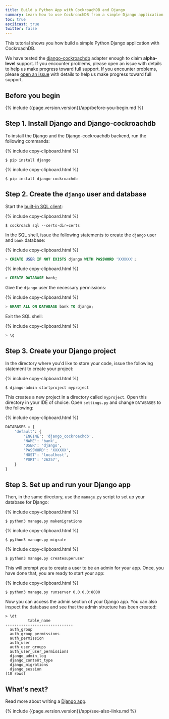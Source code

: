 ```yaml
---
title: Build a Python App with CockroachDB and Django
summary: Learn how to use CockroachDB from a simple Django application.
toc: true
asciicast: true
twitter: false
---
```


This tutorial shows you how build a simple Python Django application with CockroachDB.

We have tested the [django-cockroachdb](https://github.com/cockroachdb/django-cockroachdb) adapter enough to claim **alpha-level** support. If you encounter problems, please open an issue with details to help us make progress toward full support. If you encounter problems, please [open an issue](https://github.com/cockroachdb/django-cockroachdb/issues/new) with details to help us make progress toward full support.

## Before you begin

{% include {{page.version.version}}/app/before-you-begin.md %}

## Step 1. Install Django and Django-cockroachdb

To install the Django and the Django-cockroachdb backend, run the following commands:

{% include copy-clipboard.html %}
~~~ shell
$ pip install django
~~~

{% include copy-clipboard.html %}
~~~ shell
$ pip install django-cockroachdb
~~~

## Step 2. Create the `django` user and database

Start the [built-in SQL client](use-the-built-in-sql-client.html):

{% include copy-clipboard.html %}
~~~ shell
$ cockroach sql --certs-dir=certs
~~~

In the SQL shell, issue the following statements to create the `django` user and `bank` database:

{% include copy-clipboard.html %}
~~~ sql
> CREATE USER IF NOT EXISTS django WITH PASSWORD 'XXXXXX';
~~~

{% include copy-clipboard.html %}
~~~ sql
> CREATE DATABASE bank;
~~~

Give the `django` user the necessary permissions:

{% include copy-clipboard.html %}
~~~ sql
> GRANT ALL ON DATABASE bank TO django;
~~~

Exit the SQL shell:

{% include copy-clipboard.html %}
~~~ sql
> \q
~~~

## Step 3. Create your Django project

In the directory where you'd like to store your code, issue the following statement to create your project:

{% include copy-clipboard.html %}
~~~ shell
$ django-admin startproject myproject
~~~

This creates a new project in a directory called `myproject`. Open this directory in your IDE of choice. Open `settings.py` and change `DATABASES` to the following:

{% include copy-clipboard.html %}
~~~ python
DATABASES = {
    'default': {
        'ENGINE': 'django_cockroachdb',
        'NAME': 'bank',
        'USER': 'django',
        'PASSWORD': 'XXXXXX',
        'HOST': 'localhost',
        'PORT': '26257',
    }
}
~~~

## Step 3. Set up and run your Django app

Then, in the same directory, use the `manage.py` script to set up your database for Django:

{% include copy-clipboard.html %}
~~~ shell
$ python3 manage.py makemigrations
~~~

{% include copy-clipboard.html %}
~~~ shell
$ python3 manage.py migrate
~~~

{% include copy-clipboard.html %}
~~~ shell
$ python3 manage.py createsuperuser
~~~

This will prompt you to create a user to be an admin for your app. Once, you have done that, you are ready to start your app:

{% include copy-clipboard.html %}
~~~ shell
$ python3 manage.py runserver 0.0.0.0:8000
~~~

Now you can access the admin section of your Django app. You can also inspect the database and see that the admin structure has been created:

~~~ shell
> \dt
          table_name
------------------------------
  auth_group
  auth_group_permissions
  auth_permission
  auth_user
  auth_user_groups
  auth_user_user_permissions
  django_admin_log
  django_content_type
  django_migrations
  django_session
(10 rows)
~~~

## What's next?

Read more about writing a [Django app](https://docs.djangoproject.com/en/3.0/intro/tutorial01/).

{% include {{page.version.version}}/app/see-also-links.md %}
